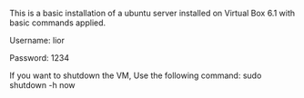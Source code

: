 This is a basic installation of a ubuntu server installed on Virtual Box 6.1 with basic commands applied.

Username: lior

Password: 1234

If you want to shutdown the VM, Use the following command: sudo shutdown -h now
